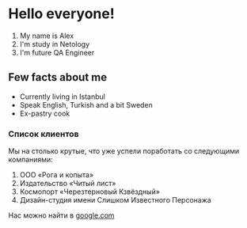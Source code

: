 # Hello everyone!

1. My name is Alex
2. I'm study in Netology
3. I'm future QA Engineer

## Few facts about me

- Currently living in Istanbul
- Speak English, Turkish and a bit Sweden
- Ex-pastry cook
  
 ### Cписок клиентов

Мы на столько крутые, что уже успели поработать со следующими компаниями:

1. ООО «Рога и копыта»
2. Издательство «Читый лист»
3. Космопорт «Черезтерновый Кзвёздный»
4. Дизайн-студия имени Слишком Известного Персонажа 
   
Нас можно найти в [google.com](https://www.google.com/)